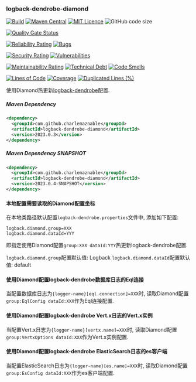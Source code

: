 ### logback-dendrobe-diamond

[![Build](https://github.com/CharLemAznable/logback-dendrobe-diamond/actions/workflows/build.yml/badge.svg)](https://github.com/CharLemAznable/logback-dendrobe-diamond/actions/workflows/build.yml)
[![Maven Central](https://maven-badges.herokuapp.com/maven-central/com.github.charlemaznable/logback-dendrobe-diamond/badge.svg)](https://maven-badges.herokuapp.com/maven-central/com.github.charlemaznable/logback-dendrobe-diamond/)
[![MIT Licence](https://badges.frapsoft.com/os/mit/mit.svg?v=103)](https://opensource.org/licenses/mit-license.php)
![GitHub code size](https://img.shields.io/github/languages/code-size/CharLemAznable/logback-dendrobe-diamond)

[![Quality Gate Status](https://sonarcloud.io/api/project_badges/measure?project=CharLemAznable_logback-dendrobe-diamond&metric=alert_status)](https://sonarcloud.io/dashboard?id=CharLemAznable_logback-dendrobe-diamond)

[![Reliability Rating](https://sonarcloud.io/api/project_badges/measure?project=CharLemAznable_logback-dendrobe-diamond&metric=reliability_rating)](https://sonarcloud.io/dashboard?id=CharLemAznable_logback-dendrobe-diamond)
[![Bugs](https://sonarcloud.io/api/project_badges/measure?project=CharLemAznable_logback-dendrobe-diamond&metric=bugs)](https://sonarcloud.io/dashboard?id=CharLemAznable_logback-dendrobe-diamond)

[![Security Rating](https://sonarcloud.io/api/project_badges/measure?project=CharLemAznable_logback-dendrobe-diamond&metric=security_rating)](https://sonarcloud.io/dashboard?id=CharLemAznable_logback-dendrobe-diamond)
[![Vulnerabilities](https://sonarcloud.io/api/project_badges/measure?project=CharLemAznable_logback-dendrobe-diamond&metric=vulnerabilities)](https://sonarcloud.io/dashboard?id=CharLemAznable_logback-dendrobe-diamond)

[![Maintainability Rating](https://sonarcloud.io/api/project_badges/measure?project=CharLemAznable_logback-dendrobe-diamond&metric=sqale_rating)](https://sonarcloud.io/dashboard?id=CharLemAznable_logback-dendrobe-diamond)
[![Technical Debt](https://sonarcloud.io/api/project_badges/measure?project=CharLemAznable_logback-dendrobe-diamond&metric=sqale_index)](https://sonarcloud.io/dashboard?id=CharLemAznable_logback-dendrobe-diamond)
[![Code Smells](https://sonarcloud.io/api/project_badges/measure?project=CharLemAznable_logback-dendrobe-diamond&metric=code_smells)](https://sonarcloud.io/dashboard?id=CharLemAznable_logback-dendrobe-diamond)

[![Lines of Code](https://sonarcloud.io/api/project_badges/measure?project=CharLemAznable_logback-dendrobe-diamond&metric=ncloc)](https://sonarcloud.io/dashboard?id=CharLemAznable_logback-dendrobe-diamond)
[![Coverage](https://sonarcloud.io/api/project_badges/measure?project=CharLemAznable_logback-dendrobe-diamond&metric=coverage)](https://sonarcloud.io/dashboard?id=CharLemAznable_logback-dendrobe-diamond)
[![Duplicated Lines (%)](https://sonarcloud.io/api/project_badges/measure?project=CharLemAznable_logback-dendrobe-diamond&metric=duplicated_lines_density)](https://sonarcloud.io/dashboard?id=CharLemAznable_logback-dendrobe-diamond)

使用Diamond热更新[logback-dendrobe](https://github.com/CharLemAznable/logback-dendrobe)配置.

##### Maven Dependency

```xml
<dependency>
  <groupId>com.github.charlemaznable</groupId>
  <artifactId>logback-dendrobe-diamond</artifactId>
  <version>2023.0.3</version>
</dependency>
```

##### Maven Dependency SNAPSHOT

```xml
<dependency>
  <groupId>com.github.charlemaznable</groupId>
  <artifactId>logback-dendrobe-diamond</artifactId>
  <version>2023.0.4-SNAPSHOT</version>
</dependency>
```

#### 本地配置需要读取的Diamond配置坐标

在本地类路径默认配置```logback-dendrobe.properties```文件中, 添加如下配置:

```
logback.diamond.group=XXX
logback.diamond.dataId=YYY
```

即指定使用Diamond配置```group:XXX dataId:YYY```热更新logback-dendrobe配置.

```logback.diamond.group```配置默认值: Logback
```logback.diamond.dataId```配置默认值: default

#### 使用Diamond配置logback-dendrobe数据库日志的Eql连接

当配置数据库日志为```{logger-name}[eql.connection]=XXX```时, 读取Diamond配置```group:EqlConfig dataId:XXX```作为Eql连接配置.

#### 使用Diamond配置logback-dendrobe Vert.x日志的Vert.x实例

当配置Vert.x日志为```{logger-name}[vertx.name]=XXX```时, 读取Diamond配置```group:VertxOptions dataId:XXX```作为Vert.x实例配置.

#### 使用Diamond配置logback-dendrobe ElasticSearch日志的es客户端

当配置ElasticSearch日志为```{logger-name}[es.name]=XXX```时, 读取Diamond配置```group:EsConfig dataId:XXX```作为es客户端配置.
